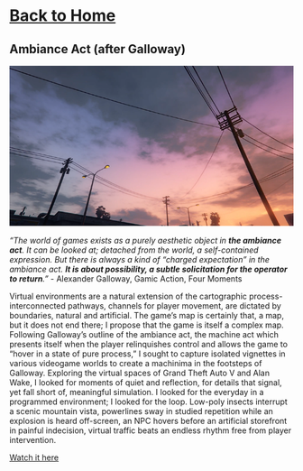 # [Back to Home](../index.md)

## Ambiance Act (after Galloway)

![Screenshot from 'Ambiance Act'](../images/2023/ambianceAct1.png)

*“The world of games exists as a purely aesthetic object in **the ambiance act**. It can be looked at; detached from the world, a self-contained expression. But there is always a kind of “charged expectation” in the ambiance act. **It is about possibility, a subtle solicitation for the operator to return**.”* - Alexander Galloway, Gamic Action, Four Moments

Virtual environments are a natural extension of the cartographic process- interconnected pathways, channels for player movement, are dictated by boundaries, natural and artificial. The game’s map is certainly that, a map, but it does not end there; I propose that the game is itself a complex map. Following Galloway’s outline of the ambiance act, the machine act which presents itself when the player relinquishes control and allows the game to “hover in a state of pure process,” I sought to capture isolated vignettes in various videogame worlds to create a machinima in the footsteps of Galloway. Exploring the virtual spaces of Grand Theft Auto V and Alan Wake, I looked for moments of quiet and reflection, for details that signal, yet fall short of, meaningful simulation. I looked for the everyday in a programmed environment; I looked for the loop. Low-poly insects interrupt a scenic mountain vista, powerlines sway in studied repetition while an explosion is heard off-screen, an NPC hovers before an artificial storefront in painful indecision, virtual traffic beats an endless rhythm free from player intervention.

[Watch it here](https://youtu.be/XAWX3zHn01E)
